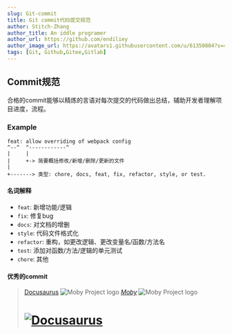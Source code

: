 ```yaml
---
slug: Git-commit
title: Git commit代码提交规范
author: Stitch-Zhang
author_title: An iddle programer
author_url: https://github.com/endiliey
author_image_url: https://avatars1.githubusercontent.com/u/61350804?s=460&v=4
tags: [Git, Github,Gitee,Gitlab]
---
```

## Commit规范
合格的commit能够以精炼的言语对每次提交的代码做出总结，辅助开发者理解项目进度，流程。
### Example
``` 
feat: allow overriding of webpack config
^--^  ^------------^
|     |
|     +-> 简要概括修改/新增/删除/更新的文件
|
+-------> 类型: chore, docs, feat, fix, refactor, style, or test.
```
#### 名词解释
- `feat`: 新增功能/逻辑
- `fix`: 修复bug
- `docs`: 对文档的增删
- `style`: 代码文件格式化
- `refactor`: 重构，如更改逻辑、更改变量名/函数/方法名
- `test`: 添加对函数/方法/逻辑的单元测试
- `chore`: 其他

#### 优秀的commit

> [Docusaurus](https://github.com/facebook/docusaurus)
![Moby Project logo](https://v2.docusaurus.io/img/slash-introducing.svg "The Moby Project")
[*Moby*](https://github.com/moby/moby)
![Moby Project logo](https://raw.fastgit.org/moby/moby/master/docs/static_files/moby-project-logo.png "The Moby Project")
                                           <h1>
  <a href="https://github.com/facebook/docusaurus"><img src="https://raw.fastgit.org/Stitch-Zhang/Blog/master/blog/assets/imgs/2020-11-28/excellet.png" alt="Docusaurus"></a>
</h1>
                                                                                                                                                                                                                                                                                                                                                                                                                                                                                                                                                                                                                                                                                                                                                                                                                                                                                                                                                                                                                                                                                                                                                                                                                                                                                                                                                                                                                                                                                                                                                                                                                                                                                                                                                                                                                                                                                                                                                                                                                                                      

